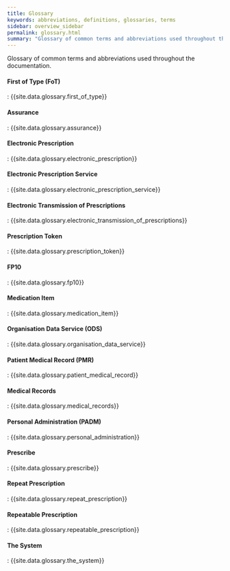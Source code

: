 ```yaml
---
title: Glossary
keywords: abbreviations, definitions, glossaries, terms
sidebar: overview_sidebar
permalink: glossary.html
summary: "Glossary of common terms and abbreviations used throughout the documentation"
---
```


Glossary of common terms and abbreviations used throughout the documentation.

#### First of Type (FoT) ####
: {{site.data.glossary.first_of_type}}

#### Assurance ####
: {{site.data.glossary.assurance}}

#### Electronic Prescription ####
: {{site.data.glossary.electronic_prescription}}

#### Electronic Prescription Service ####
: {{site.data.glossary.electronic_prescription_service}}

#### Electronic Transmission of Prescriptions ####
: {{site.data.glossary.electronic_transmission_of_prescriptions}}

#### Prescription Token ####
: {{site.data.glossary.prescription_token}}

#### FP10 ####
: {{site.data.glossary.fp10}}

#### Medication Item ####
: {{site.data.glossary.medication_item}}

#### Organisation Data Service (ODS) ####
: {{site.data.glossary.organisation_data_service}}

#### Patient Medical Record (PMR) ####
: {{site.data.glossary.patient_medical_record}}

#### Medical Records ####
: {{site.data.glossary.medical_records}}

#### Personal Administration (PADM) ####
: {{site.data.glossary.personal_administration}}

#### Prescribe ####
: {{site.data.glossary.prescribe}}

#### Repeat Prescription ####
: {{site.data.glossary.repeat_prescription}}

#### Repeatable Prescription ####
: {{site.data.glossary.repeatable_prescription}}

#### The System ####
: {{site.data.glossary.the_system}}
